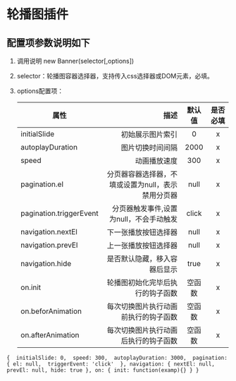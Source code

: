 # 轮播图插件
## 配置项参数说明如下

1. 调用说明
   new Banner(selector[,options])

2. selector：轮播图容器选择器，支持传入css选择器或DOM元素，必填。

3. options配置项：




    | 属性               | 描述    |  默认值  |  是否必填  |
    | --------          | -----:  | :----:  |   :----:  |
    | initialSlide      | 初始展示图片索引     |   0    | x  |
    | autoplayDuration        | 图片切换时间间隔      |   2000   | x |
    |    speed     | 动画播放速度      |   300    |   x   |
    | pagination.el       | 分页器容器选择器，不填或设置为null，表示禁用分页器      |   null    |   x   |
    | pagination.triggerEvent        | 分页器触发事件,设置为null，不会手动触发      |   click    |   x   |
    | navigation.nextEl        | 下一张播放按钮选择器      |   null    |   x   |
    | navigation.prevEl        | 上一张播放按钮选择器      |   null    |   x   |
    | navigation.hide        | 是否默认隐藏，移入容器后显示      |   true    |   x   |
    | on.init        | 轮播图初始化完毕后执行的钩子函数      |   空函数    |   x   |
    | on.beforAnimation       | 每次切换图片执行动画前执行的钩子函数      |   空函数    |   x   |
    | on.afterAnimation        | 每次切换图片执行动画后执行的钩子函数      |   空函数    |   x   |


`
{ 
    initialSlide: 0, 
    speed: 300, 
    autoplayDuration: 3000, 
    pagination: {
        el: null, 
        triggerEvent: 'click' 
    },
    navigation: {
        nextEl: null,
        prevEl: null,
        hide: true
    },
    on: {
        init: function(examp){}
    }
}
`